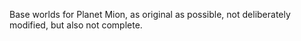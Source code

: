Base worlds for Planet Mion, as original as possible, not deliberately modified, but also not complete.